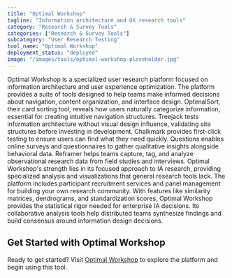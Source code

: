 ```yaml
---
title: "Optimal Workshop"
tagline: "Information architecture and UX research tools"
category: "Research & Survey Tools"
categories: ["Research & Survey Tools"]
subcategory: "User Research Testing"
tool_name: "Optimal Workshop"
deployment_status: "deployed"
image: "/images/tools/optimal-workshop-placeholder.jpg"
---
```

Optimal Workshop is a specialized user research platform focused on information architecture and user experience optimization. The platform provides a suite of tools designed to help teams make informed decisions about navigation, content organization, and interface design. OptimalSort, their card sorting tool, reveals how users naturally categorize information, essential for creating intuitive navigation structures. Treejack tests information architecture without visual design influence, validating site structures before investing in development. Chalkmark provides first-click testing to ensure users can find what they need quickly. Questions enables online surveys and questionnaires to gather qualitative insights alongside behavioral data. Reframer helps teams capture, tag, and analyze observational research data from field studies and interviews. Optimal Workshop's strength lies in its focused approach to IA research, providing specialized analysis and visualizations that general research tools lack. The platform includes participant recruitment services and panel management for building your own research community. With features like similarity matrices, dendrograms, and standardization scores, Optimal Workshop provides the statistical rigor needed for enterprise IA decisions. Its collaborative analysis tools help distributed teams synthesize findings and build consensus around information design decisions.
## Get Started with Optimal Workshop

Ready to get started? Visit [Optimal Workshop](https://optimalworkshop.com) to explore the platform and begin using this tool.
